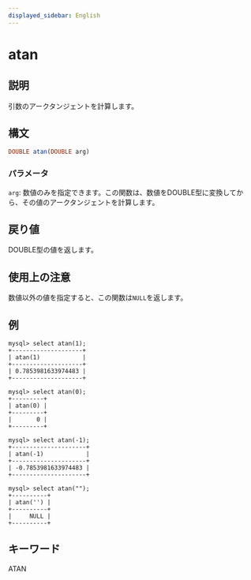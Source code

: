 ```yaml
---
displayed_sidebar: English
---
```


# atan

## 説明

引数のアークタンジェントを計算します。

## 構文

```Haskell
DOUBLE atan(DOUBLE arg)
```

### パラメータ

`arg`: 数値のみを指定できます。この関数は、数値をDOUBLE型に変換してから、その値のアークタンジェントを計算します。

## 戻り値

DOUBLE型の値を返します。

## 使用上の注意

数値以外の値を指定すると、この関数は`NULL`を返します。

## 例

```Plain
mysql> select atan(1);
+--------------------+
| atan(1)            |
+--------------------+
| 0.7853981633974483 |
+--------------------+

mysql> select atan(0);
+---------+
| atan(0) |
+---------+
|       0 |
+---------+

mysql> select atan(-1);
+---------------------+
| atan(-1)            |
+---------------------+
| -0.7853981633974483 |
+---------------------+

mysql> select atan("");
+----------+
| atan('') |
+----------+
|     NULL |
+----------+
```

## キーワード

ATAN
